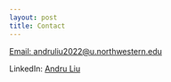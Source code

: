 ```yaml
---
layout: post
title: Contact
---
```


<!-- Email: andruliu2022@u.northwestern.edu -->
<a href = "mailto: andruliu2022@u.northwestern.edu">Email: andruliu2022@u.northwestern.edu</a>

LinkedIn: [Andru Liu](https://www.linkedin.com/in/andru-liu)

<!-- <img align="left" width="14" height="14" src="https://i.stack.imgur.com/gVE0j.png"/> [LinkedIn](https://www.linkedin.com/in/andru-liu) -->
<!-- [![Linkedin](https://i.stack.imgur.com/gVE0j.png) LinkedIn](https://www.linkedin.com/in/andru-liu) -->
